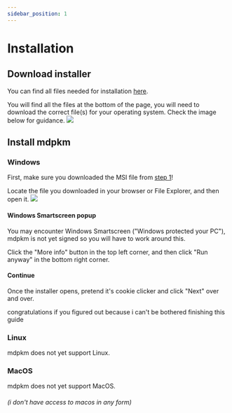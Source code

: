 ```yaml
---
sidebar_position: 1
---
```


# Installation
## Download installer
You can find all files needed for installation [here](https://github.com/Blookerss/mdpkm/releases/latest).

You will find all the files at the bottom of the page, you will need to download the correct file(s) for your operating system.
Check the image below for guidance.
![](/assets/installation-gh-releases.png)



## Install mdpkm

### Windows
First, make sure you downloaded the MSI file from [step 1](#download-installer)!

Locate the file you downloaded in your browser or File Explorer, and then open it.
![](/assets/installation-windows-edge-downloads.png)

#### Windows Smartscreen popup
You may encounter Windows Smartscreen ("Windows protected your PC"), mdpkm is not yet signed so you will have to work around this.

Click the "More info" button in the top left corner, and then click "Run anyway" in the bottom right corner.

#### Continue
Once the installer opens, pretend it's cookie clicker and click "Next" over and over.

congratulations if you figured out because i can't be bothered finishing this guide

### Linux
mdpkm does not yet support Linux.

### MacOS
mdpkm does not yet support MacOS.
###### (i don't have access to macos in any form)